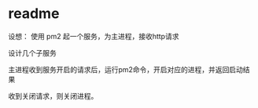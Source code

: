 # readme

设想：
使用 pm2 起一个服务，为主进程，接收http请求

设计几个子服务

主进程收到服务开启的请求后，运行pm2命令，开启对应的进程，并返回启动结果

收到关闭请求，则关闭进程。